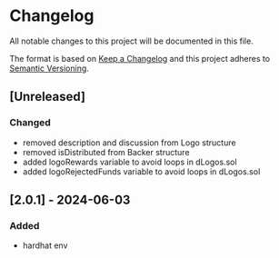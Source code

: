 # Changelog
All notable changes to this project will be documented in this file.

The format is based on [Keep a Changelog](http://keepachangelog.com/en/1.0.0/)
and this project adheres to [Semantic Versioning](http://semver.org/spec/v2.0.0.html).

## [Unreleased]
### Changed
- removed description and discussion from Logo structure
- removed isDistributed from Backer structure
- added logoRewards variable to avoid loops in dLogos.sol
- added logoRejectedFunds variable to avoid loops in dLogos.sol

## [2.0.1] - 2024-06-03
### Added
- hardhat env
